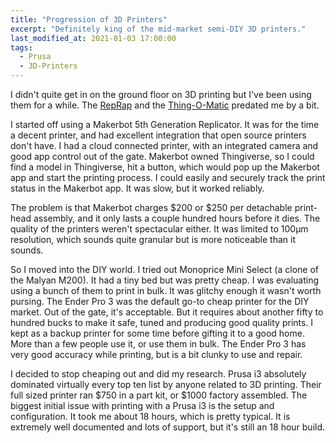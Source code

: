 ```yaml
---
title: "Progression of 3D Printers"
excerpt: "Definitely king of the mid-market semi-DIY 3D printers."
last_modified_at: 2021-01-03 17:00:00
tags:
  - Prusa
  - 3D-Printers
---
```


I didn't quite get in on the ground floor on 3D printing but I've been using them for a while. The [RepRap](https://all3dp.com/history-of-the-reprap-project/) and the [Thing-O-Matic](http://makerbot.wikidot.com/thingomatic) predated me by a bit.

I started off using a Makerbot 5th Generation Replicator. It was for the time a decent printer, and had excellent integration that open source printers don't have. I had a cloud connected printer, with an integrated camera and good app control out of the gate. Makerbot owned Thingiverse, so I could find a model in Thingiverse, hit a button, which would pop up the Makerbot app and start the printing process. I could easily and securely track the print status in the Makerbot app. It was slow, but it worked reliably.

The problem is that Makerbot charges $200 or $250 per detachable print-head assembly, and it only lasts a couple hundred hours before it dies. The quality of the printers weren't spectacular either. It was limited to 100µm resolution, which sounds quite granular but is more noticeable than it sounds.

So I moved into the DIY world. I tried out Monoprice Mini Select (a clone of the Malyan M200). It had a tiny bed but was pretty cheap. I was evaluating using a bunch of them to print in bulk. It was glitchy enough it wasn't worth pursing. The Ender Pro 3 was the default go-to cheap printer for the DIY market. Out of the gate, it's acceptable. But it requires about another fifty to hundred bucks to make it safe, tuned and producing good quality prints. I kept as a backup printer for some time before gifting it to a good home. More than a few people use it, or use them in bulk. The Ender Pro 3 has very good accuracy while printing, but is a bit clunky to use and repair.

I decided to stop cheaping out and did my research. Prusa i3 absolutely dominated virtually every top ten list by anyone related to 3D printing. Their full sized printer ran $750 in a part kit, or $1000 factory assembled. The biggest initial issue with printing with a Prusa i3 is the setup and configuration. It took me about 18 hours, which is pretty typical. It is extremely well documented and lots of support, but it's still an 18 hour build.

